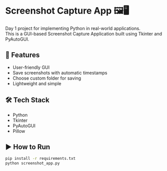 # Screenshot Capture App 🖼️🖥️

Day 1 project for implementing Python in real-world applications.  
This is a GUI-based Screenshot Capture Application built using Tkinter and PyAutoGUI.

## 🚀 Features
- User-friendly GUI
- Save screenshots with automatic timestamps
- Choose custom folder for saving
- Lightweight and simple

## 🛠️ Tech Stack
- Python
- Tkinter
- PyAutoGUI
- Pillow

## ▶️ How to Run
```bash
pip install -r requirements.txt
python screenshot_app.py
